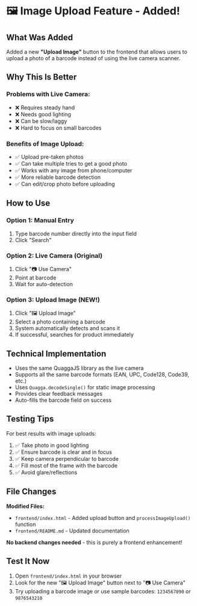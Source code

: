 # 🖼️ Image Upload Feature - Added!

## What Was Added

Added a new **"Upload Image"** button to the frontend that allows users to upload a photo of a barcode instead of using the live camera scanner.

## Why This Is Better

### Problems with Live Camera:
- ❌ Requires steady hand
- ❌ Needs good lighting
- ❌ Can be slow/laggy
- ❌ Hard to focus on small barcodes

### Benefits of Image Upload:
- ✅ Upload pre-taken photos
- ✅ Can take multiple tries to get a good photo
- ✅ Works with any image from phone/computer
- ✅ More reliable barcode detection
- ✅ Can edit/crop photo before uploading

## How to Use

### Option 1: Manual Entry
1. Type barcode number directly into the input field
2. Click "Search"

### Option 2: Live Camera (Original)
1. Click "📷 Use Camera"
2. Point at barcode
3. Wait for auto-detection

### Option 3: Upload Image (NEW!)
1. Click "🖼️ Upload Image"
2. Select a photo containing a barcode
3. System automatically detects and scans it
4. If successful, searches for product immediately

## Technical Implementation

- Uses the same QuaggaJS library as the live camera
- Supports all the same barcode formats (EAN, UPC, Code128, Code39, etc.)
- Uses `Quagga.decodeSingle()` for static image processing
- Provides clear feedback messages
- Auto-fills the barcode field on success

## Testing Tips

For best results with image uploads:
1. ✅ Take photo in good lighting
2. ✅ Ensure barcode is clear and in focus
3. ✅ Keep camera perpendicular to barcode
4. ✅ Fill most of the frame with the barcode
5. ✅ Avoid glare/reflections

## File Changes

**Modified Files:**
- `frontend/index.html` - Added upload button and `processImageUpload()` function
- `frontend/README.md` - Updated documentation

**No backend changes needed** - this is purely a frontend enhancement!

## Test It Now

1. Open `frontend/index.html` in your browser
2. Look for the new "🖼️ Upload Image" button next to "📷 Use Camera"
3. Try uploading a barcode image or use sample barcodes: `1234567890` or `9876543210`
